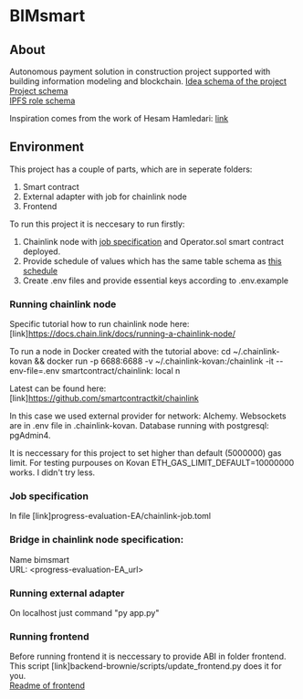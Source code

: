 # BIMsmart
## About 
Autonomous payment solution in construction project supported with building information modeling and blockchain.
[Idea schema of the project](img/idea-schema.jpg)  
[Project schema](img/project-schema.jpg)  
[IPFS role schema](img/ipfs-role-schema.jpg)  

Inspiration comes from the work of Hesam Hamledari: [link](https://www.researchgate.net/publication/344972443_Construction_Payment_Automation_Using_Blockchain-Enabled_Smart_Contracts_and_Robotic_Reality_Capture_Technologies)

## Environment
This project has a couple of parts, which are in seperate folders:
1) Smart contract
2) External adapter with job for chainlink node 
3) Frontend

To run this project it is neccesary to run firstly:
1) Chainlink node with [job specification](progress-evaluation-EA/chainlink-job.toml) and Operator.sol smart contract deployed.
2) Provide schedule of values which has the same table schema as [this schedule](progress-evaluation-EA/tests/schedule_of_values_for_testing.xlsx)
3) Create .env files and provide essential keys according to .env.example

### Running chainlink node 
Specific tutorial how to run chainlink node here:
[link]https://docs.chain.link/docs/running-a-chainlink-node/

To run a node in Docker created with the tutorial above:
cd ~/.chainlink-kovan && docker run -p 6688:6688 -v ~/.chainlink-kovan:/chainlink -it --env-file=.env smartcontract/chainlink:<version> local n

Latest <version> can be found here: [link]https://github.com/smartcontractkit/chainlink

In this case we used external provider for network: Alchemy. Websockets are in .env file in .chainlink-kovan.
Database running with postgresql: pgAdmin4.

It is neccessary for this project to set higher than default (5000000) gas limit.
For testing purpouses on Kovan ETH_GAS_LIMIT_DEFAULT=10000000 works. I didn't try less.

### Job specification
In file [link]progress-evaluation-EA/chainlink-job.toml

### Bridge in chainlink node specification:
Name	bimsmart  
URL:	<progress-evaluation-EA_url>  

### Running external adapter
On localhost just command "py app.py"

### Running frontend
Before running frontend it is neccessary to provide ABI in folder frontend.  
This script [link]backend-brownie/scripts/update_frontend.py does it for you.  
[Readme of frontend](frontend/README.md)

